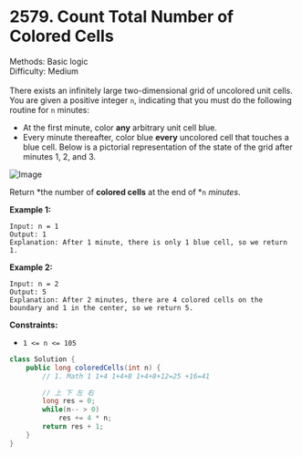 # 2579. Count Total Number of Colored Cells  

  Methods: Basic logic </br> Difficulty: Medium </br> </br>There exists an infinitely large two-dimensional grid of uncolored unit cells. You are given a positive integer `n`, indicating that you must do the following routine for `n` minutes:

- At the first minute, color **any** arbitrary unit cell blue.
- Every minute thereafter, color blue **every** uncolored cell that touches a blue cell.
Below is a pictorial representation of the state of the grid after minutes 1, 2, and 3.

![Image](https://assets.leetcode.com/uploads/2023/01/10/example-copy-2.png)

Return *the number of ****colored cells**** at the end of *`n` *minutes*.

**Example 1:**

```plain text
Input: n = 1
Output: 1
Explanation: After 1 minute, there is only 1 blue cell, so we return 1.

```

**Example 2:**

```plain text
Input: n = 2
Output: 5
Explanation: After 2 minutes, there are 4 colored cells on the boundary and 1 in the center, so we return 5.

```

**Constraints:**

- `1 <= n <= 105`
```java
class Solution {
    public long coloredCells(int n) {
        // 1. Math 1 1+4 1+4+8 1+4+8+12=25 +16=41

        // 上 下 左 右
        long res = 0;
        while(n-- > 0) 
            res += 4 * n;
        return res + 1;
    }
}
```

